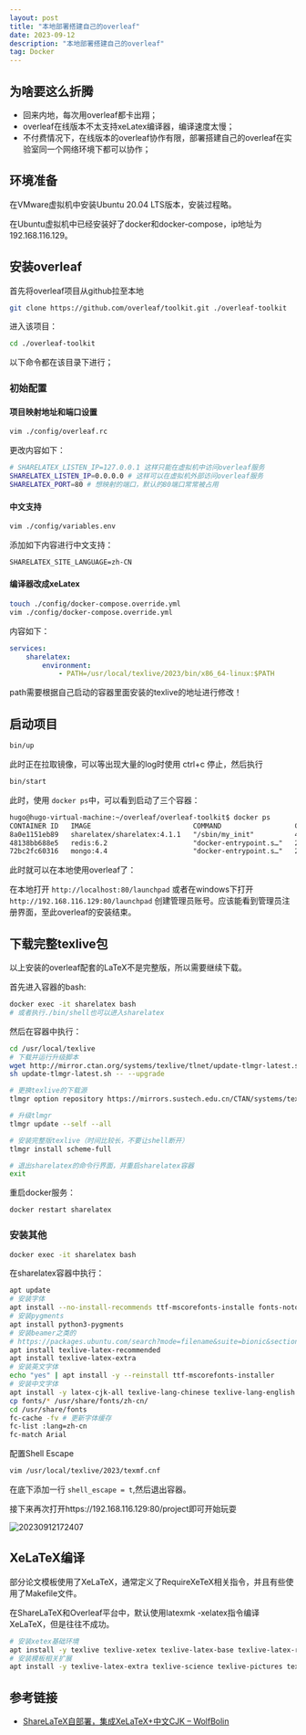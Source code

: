 ```yaml
---
layout: post
title: "本地部署搭建自己的overleaf"
date: 2023-09-12
description: "本地部署搭建自己的overleaf"
tag: Docker
---
```

## 为啥要这么折腾

- 回来内地，每次用overleaf都卡出翔；
- overleaf在线版本不太支持xeLatex编译器，编译速度太慢；
- 不付费情况下，在线版本的overleaf协作有限，部署搭建自己的overleaf在实验室同一个网络环境下都可以协作；

## 环境准备

在VMware虚拟机中安装Ubuntu 20.04 LTS版本，安装过程略。

在Ubuntu虚拟机中已经安装好了docker和docker-compose，ip地址为192.168.116.129。

## 安装overleaf

首先将overleaf项目从github拉至本地

```bash
git clone https://github.com/overleaf/toolkit.git ./overleaf-toolkit
```

进入该项目：

```bash
cd ./overleaf-toolkit
```

以下命令都在该目录下进行；

### 初始配置

#### 项目映射地址和端口设置

```bash
vim ./config/overleaf.rc
```

更改内容如下：

```bash
# SHARELATEX_LISTEN_IP=127.0.0.1 这样只能在虚拟机中访问overleaf服务
SHARELATEX_LISTEN_IP=0.0.0.0 # 这样可以在虚拟机外部访问overleaf服务
SHARELATEX_PORT=80 # 想映射的端口，默认的80端口常常被占用
```

#### 中文支持

```bash
vim ./config/variables.env
```

添加如下内容进行中文支持：

```txt
SHARELATEX_SITE_LANGUAGE=zh-CN
```

#### 编译器改成xeLatex

```bash
touch ./config/docker-compose.override.yml
vim ./config/docker-compose.override.yml
```

内容如下：

```yml
services:
    sharelatex:
        environment:
            - PATH=/usr/local/texlive/2023/bin/x86_64-linux:$PATH
```

path需要根据自己启动的容器里面安装的texlive的地址进行修改！

## 启动项目

```bash
bin/up
```

此时正在拉取镜像，可以等出现大量的log时使用 ctrl+c 停止，然后执行

```bash
bin/start
```

此时，使用 `docker ps`中，可以看到启动了三个容器：

```txt
hugo@hugo-virtual-machine:~/overleaf/overleaf-toolkit$ docker ps
CONTAINER ID   IMAGE                         COMMAND                  CREATED          STATUS                    PORTS                                                  NAMES
8a0e1151eb89   sharelatex/sharelatex:4.1.1   "/sbin/my_init"          46 minutes ago   Up 22 minutes             0.0.0.0:80->80/tcp                                     sharelatex
48138bb688e5   redis:6.2                     "docker-entrypoint.s…"   2 hours ago      Up 26 minutes             6379/tcp                                               redis
72bc2fc60316   mongo:4.4                     "docker-entrypoint.s…"   2 hours ago      Up 26 minutes (healthy)   27017/tcp                                              mongo
```

此时就可以在本地使用overleaf了：

在本地打开 `http://localhost:80/launchpad` 或者在windows下打开 `http://192.168.116.129:80/launchpad` 创建管理员账号。应该能看到管理员注册界面，至此overleaf的安装结束。

## 下载完整texlive包

以上安装的overleaf配套的LaTeX不是完整版，所以需要继续下载。

首先进入容器的bash:

```bash
docker exec -it sharelatex bash
# 或者执行./bin/shell也可以进入sharelatex
```

然后在容器中执行：

```bash
cd /usr/local/texlive
# 下载并运行升级脚本
wget http://mirror.ctan.org/systems/texlive/tlnet/update-tlmgr-latest.sh
sh update-tlmgr-latest.sh -- --upgrade

# 更换texlive的下载源
tlmgr option repository https://mirrors.sustech.edu.cn/CTAN/systems/texlive/tlnet/

# 升级tlmgr
tlmgr update --self --all

# 安装完整版texlive（时间比较长，不要让shell断开）
tlmgr install scheme-full

# 退出sharelatex的命令行界面，并重启sharelatex容器
exit
```

重启docker服务：

```bash
docker restart sharelatex
```

### 安装其他

```bash
docker exec -it sharelatex bash
```

在sharelatex容器中执行：

```bash
apt update
# 安装字体
apt install --no-install-recommends ttf-mscorefonts-installe fonts-noto texlive-fonts-recommended tex-gyre fonts-wqy-microhei fonts-wqy-zenhei fonts-noto-cjk fonts-noto-cjk-extra fonts-noto-color-emoji fonts-noto-extra fonts-noto-ui-core fonts-noto-ui-extra fonts-noto-unhinted fonts-texgyre
# 安装pygments
apt install python3-pygments
# 安装beamer之类的
# https://packages.ubuntu.com/search?mode=filename&suite=bionic&section=all&arch=any&keywords=beamer+example+tex&searchon=contents
apt install texlive-latex-recommended
apt install texlive-latex-extra
# 安装英文字体
echo "yes" | apt install -y --reinstall ttf-mscorefonts-installer
# 安装中文字体
apt install -y latex-cjk-all texlive-lang-chinese texlive-lang-english
cp fonts/* /usr/share/fonts/zh-cn/
cd /usr/share/fonts
fc-cache -fv # 更新字体缓存
fc-list :lang=zh-cn
fc-match Arial
```

配置Shell Escape

```bash
vim /usr/local/texlive/2023/texmf.cnf
```

在底下添加一行 `shell_escape = t`,然后退出容器。

接下来再次打开https://192.168.116.129:80/project即可开始玩耍

![20230912172407](https://cdn.jsdelivr.net/gh/ChanJeunlam/PicgoBed/blogs/pictures/20230912172407.png)

## XeLaTeX编译

部分论文模板使用了XeLaTeX，通常定义了RequireXeTeX相关指令，并且有些使用了Makefile文件。

在ShareLaTeX和Overleaf平台中，默认使用latexmk -xelatex指令编译XeLaTeX，但是往往不成功。

```bash
# 安装xetex基础环境
apt install -y texlive texlive-xetex texlive-latex-base texlive-latex-recommended
# 安装模板相关扩展
apt install -y texlive-latex-extra texlive-science texlive-pictures texlive-bibtex-extra
```

## 参考链接

- [ShareLaTeX自部署，集成XeLaTeX+中文CJK – WolfBolin](https://blog.wolfbolin.com/archives/808)
